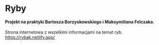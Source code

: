 # Ryby
**Projekt na praktyki Bartosza Borzyskowskiego i Maksymiliana Felczaka.**
<br/>
<br/>Strona internetowa z wszelkimi informacjami na temat ryb.
https://rybak.netlify.app/

